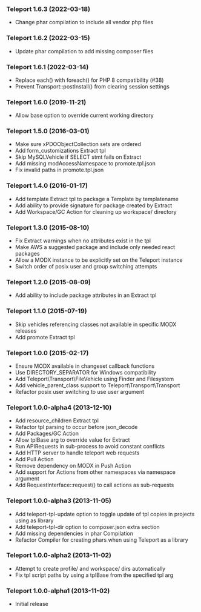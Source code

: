 ### Teleport 1.6.3 (2022-03-18)

* Change phar compilation to include all vendor php files

### Teleport 1.6.2 (2022-03-15)

  * Update phar compilation to add missing composer files

### Teleport 1.6.1 (2022-03-14)

  * Replace each() with foreach() for PHP 8 compatibility (#38)
  * Prevent Transport::postInstall() from clearing session settings

### Teleport 1.6.0 (2019-11-21)

  * Allow base option to override current working directory

### Teleport 1.5.0 (2016-03-01)

  * Make sure xPDOObjectCollection sets are ordered
  * Add form_customizations Extract tpl
  * Skip MySQLVehicle if SELECT stmt fails on Extract
  * Add missing modAccessNamespace to promote.tpl.json
  * Fix invalid paths in promote.tpl.json

### Teleport 1.4.0 (2016-01-17)

  * Add template Extract tpl to package a Template by templatename
  * Add ability to provide signature for package created by Extract
  * Add Workspace/GC Action for cleaning up workspace/ directory

### Teleport 1.3.0 (2015-08-10)

  * Fix Extract warnings when no attributes exist in the tpl
  * Make AWS a suggested package and include only needed react packages
  * Allow a MODX instance to be explicitly set on the Teleport instance
  * Switch order of posix user and group switching attempts

### Teleport 1.2.0 (2015-08-09)

  * Add ability to include package attributes in an Extract tpl

### Teleport 1.1.0 (2015-07-19)

  * Skip vehicles referencing classes not available in specific MODX releases
  * Add promote Extract tpl

### Teleport 1.0.0 (2015-02-17)

  * Ensure MODX available in changeset callback functions
  * Use DIRECTORY_SEPARATOR for Windows compatibility
  * Add Teleport\Transport\FileVehicle using Finder and Filesystem
  * Add vehicle_parent_class support to Teleport\Transport\Transport
  * Refactor posix user switching to use user argument

### Teleport 1.0.0-alpha4 (2013-12-10)

  * Add resource_children Extract tpl
  * Refactor tpl parsing to occur before json_decode
  * Add Packages/GC Action
  * Allow tplBase arg to override value for Extract
  * Run APIRequests in sub-process to avoid constant conflicts
  * Add HTTP server to handle teleport web requests
  * Add Pull Action
  * Remove dependency on MODX in Push Action
  * Add support for Actions from other namespaces via namespace argument
  * Add RequestInterface::request() to call actions as sub-requests

### Teleport 1.0.0-alpha3 (2013-11-05)

  * Add teleport-tpl-update option to toggle update of tpl copies in projects using as library
  * Add teleport-tpl-dir option to composer.json extra section
  * Add missing dependencies in phar Compilation
  * Refactor Compiler for creating phars when using Teleport as a library


### Teleport 1.0.0-alpha2 (2013-11-02)

  * Attempt to create profile/ and workspace/ dirs automatically
  * Fix tpl script paths by using a tplBase from the specified tpl arg


### Teleport 1.0.0-alpha1 (2013-11-02)

  * Initial release
